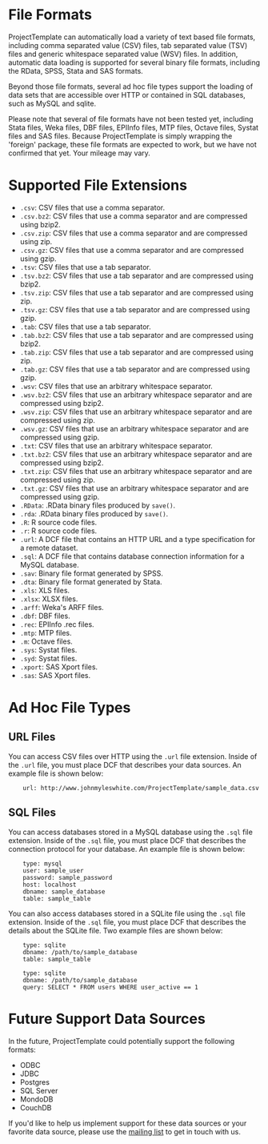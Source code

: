 # File Formats

ProjectTemplate can automatically load a variety of text based file formats, including comma separated value (CSV) files, tab separated value (TSV) files and generic whitespace separated value (WSV) files. In addition, automatic data loading is supported for several binary file formats, including the RData, SPSS, Stata and SAS formats.

Beyond those file formats, several ad hoc file types support the loading of data sets that are accessible over HTTP or contained in SQL databases, such as MySQL and sqlite.

Please note that several of file formats have not been tested yet, including Stata files, Weka files, DBF files, EPIInfo files, MTP files, Octave files, Systat files and SAS files. Because ProjectTemplate is simply wrapping the 'foreign' package, these file formats are expected to work, but we have not confirmed that yet. Your mileage may vary.

# Supported File Extensions

* `.csv`: CSV files that use a comma separator.
* `.csv.bz2`: CSV files that use a comma separator and are compressed using bzip2.
* `.csv.zip`: CSV files that use a comma separator and are compressed using zip.
* `.csv.gz`: CSV files that use a comma separator and are compressed using gzip.
* `.tsv`: CSV files that use a tab separator.
* `.tsv.bz2`: CSV files that use a tab separator and are compressed using bzip2.
* `.tsv.zip`: CSV files that use a tab separator and are compressed using zip.
* `.tsv.gz`: CSV files that use a tab separator and are compressed using gzip.
* `.tab`: CSV files that use a tab separator.
* `.tab.bz2`: CSV files that use a tab separator and are compressed using bzip2.
* `.tab.zip`: CSV files that use a tab separator and are compressed using zip.
* `.tab.gz`: CSV files that use a tab separator and are compressed using gzip.
* `.wsv`: CSV files that use an arbitrary whitespace separator.
* `.wsv.bz2`: CSV files that use an arbitrary whitespace separator and are compressed using bzip2.
* `.wsv.zip`: CSV files that use an arbitrary whitespace separator and are compressed using zip.
* `.wsv.gz`: CSV files that use an arbitrary whitespace separator and are compressed using gzip.
* `.txt`: CSV files that use an arbitrary whitespace separator.
* `.txt.bz2`: CSV files that use an arbitrary whitespace separator and are compressed using bzip2.
* `.txt.zip`: CSV files that use an arbitrary whitespace separator and are compressed using zip.
* `.txt.gz`: CSV files that use an arbitrary whitespace separator and are compressed using gzip.
* `.RData`: .RData binary files produced by `save()`.
* `.rda`: .RData binary files produced by `save()`.
* `.R`: R source code files.
* `.r`: R source code files.
* `.url`: A DCF file that contains an HTTP URL and a type specification for a remote dataset.
* `.sql`: A DCF file that contains database connection information for a MySQL database.
* `.sav`: Binary file format generated by SPSS.
* `.dta`: Binary file format generated by Stata.
* `.xls`: XLS files.
* `.xlsx`: XLSX files.
* `.arff`: Weka's ARFF files.
* `.dbf`: DBF files.
* `.rec`: EPIInfo .rec files.
* `.mtp`: MTP files.
* `.m`: Octave files.
* `.sys`: Systat files.
* `.syd`: Systat files.
* `.xport`: SAS Xport files.
* `.sas`: SAS Xport files.

# Ad Hoc File Types

## URL Files
You can access CSV files over HTTP using the `.url` file extension. Inside
of the `.url` file, you must place DCF that describes your data sources.
An example file is shown below:

		url: http://www.johnmyleswhite.com/ProjectTemplate/sample_data.csv

## SQL Files
You can access databases stored in a MySQL database using the `.sql` file
extension. Inside of the `.sql` file, you must place DCF that describes
the connection protocol for your database. An example file is shown below:

		type: mysql
		user: sample_user
		password: sample_password
		host: localhost
		dbname: sample_database
		table: sample_table

You can also access databases stored in a SQLite file using the `.sql` file
extension. Inside of the `.sql` file, you must place DCF that describes
the details about the SQLite file. Two example files are shown below:

		type: sqlite
		dbname: /path/to/sample_database
		table: sample_table

		type: sqlite
		dbname: /path/to/sample_database
		query: SELECT * FROM users WHERE user_active == 1

# Future Support Data Sources
In the future, ProjectTemplate could potentially support the following formats:

* ODBC
* JDBC
* Postgres
* SQL Server
* MondoDB
* CouchDB

If you'd like to help us implement support for these data sources or your favorite data source, please use the [mailing list](./mailing_list.html) to get in touch with us.
